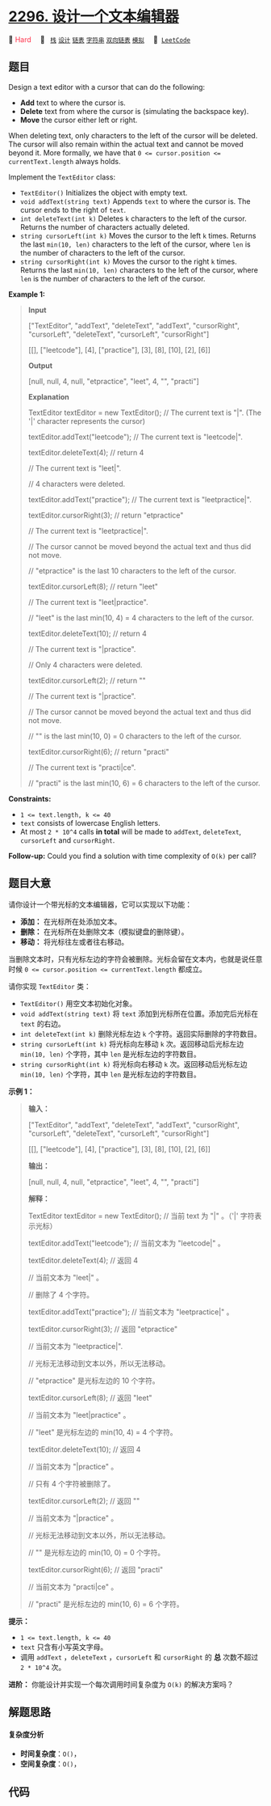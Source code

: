 # [2296. 设计一个文本编辑器](https://leetcode.com/problems/design-a-text-editor)

🔴 <font color=#ff334b>Hard</font>&emsp; 🔖&ensp; [`栈`](/outline/tag/stack.md) [`设计`](/outline/tag/design.md) [`链表`](/outline/tag/linked-list.md) [`字符串`](/outline/tag/string.md) [`双向链表`](/outline/tag/doubly-linked-list.md) [`模拟`](/outline/tag/simulation.md)&emsp; 🔗&ensp;[`LeetCode`](https://leetcode.com/problems/design-a-text-editor)

## 题目

Design a text editor with a cursor that can do the following:

  * **Add** text to where the cursor is.
  * **Delete** text from where the cursor is (simulating the backspace key).
  * **Move** the cursor either left or right.

When deleting text, only characters to the left of the cursor will be deleted.
The cursor will also remain within the actual text and cannot be moved beyond
it. More formally, we have that `0 <= cursor.position <= currentText.length`
always holds.

Implement the `TextEditor` class:

  * `TextEditor()` Initializes the object with empty text.
  * `void addText(string text)` Appends `text` to where the cursor is. The cursor ends to the right of `text`.
  * `int deleteText(int k)` Deletes `k` characters to the left of the cursor. Returns the number of characters actually deleted.
  * `string cursorLeft(int k)` Moves the cursor to the left `k` times. Returns the last `min(10, len)` characters to the left of the cursor, where `len` is the number of characters to the left of the cursor.
  * `string cursorRight(int k)` Moves the cursor to the right `k` times. Returns the last `min(10, len)` characters to the left of the cursor, where `len` is the number of characters to the left of the cursor.



**Example 1:**

> 
> 
> 
> 
> 
> **Input**
> 
> ["TextEditor", "addText", "deleteText", "addText", "cursorRight", "cursorLeft", "deleteText", "cursorLeft", "cursorRight"]
> 
> [[], ["leetcode"], [4], ["practice"], [3], [8], [10], [2], [6]]
> 
> **Output**
> 
> [null, null, 4, null, "etpractice", "leet", 4, "", "practi"]
> 
> 
> 
> **Explanation**
> 
> TextEditor textEditor = new TextEditor(); // The current text is "|". (The '|' character represents the cursor)
> 
> textEditor.addText("leetcode"); // The current text is "leetcode|".
> 
> textEditor.deleteText(4); // return 4
> 
> > 
> > 
> > 
> > 
> > 
> > 
>   // The current text is "leet|". 
> 
> > 
> > 
> > 
> > 
> > 
> > 
>   // 4 characters were deleted.
> 
> textEditor.addText("practice"); // The current text is "leetpractice|". 
> 
> textEditor.cursorRight(3); // return "etpractice"
> 
> > 
> > 
> > 
> > 
> > 
> > 
>    // The current text is "leetpractice|". 
> 
> > 
> > 
> > 
> > 
> > 
> > 
>    // The cursor cannot be moved beyond the actual text and thus did not move.
> 
> > 
> > 
> > 
> > 
> > 
> > 
>    // "etpractice" is the last 10 characters to the left of the cursor.
> 
> textEditor.cursorLeft(8); // return "leet"
> 
> > 
> > 
> > 
> > 
> > 
> > 
>   // The current text is "leet|practice".
> 
> > 
> > 
> > 
> > 
> > 
> > 
>   // "leet" is the last min(10, 4) = 4 characters to the left of the cursor.
> 
> textEditor.deleteText(10); // return 4
> 
> > 
> > 
> > 
> > 
> > 
> > 
>    // The current text is "|practice".
> 
> > 
> > 
> > 
> > 
> > 
> > 
>    // Only 4 characters were deleted.
> 
> textEditor.cursorLeft(2); // return ""
> 
> > 
> > 
> > 
> > 
> > 
> > 
>   // The current text is "|practice".
> 
> > 
> > 
> > 
> > 
> > 
> > 
>   // The cursor cannot be moved beyond the actual text and thus did not move. 
> 
> > 
> > 
> > 
> > 
> > 
> > 
>   // "" is the last min(10, 0) = 0 characters to the left of the cursor.
> 
> textEditor.cursorRight(6); // return "practi"
> 
> > 
> > 
> > 
> > 
> > 
> > 
>    // The current text is "practi|ce".
> 
> > 
> > 
> > 
> > 
> > 
> > 
>    // "practi" is the last min(10, 6) = 6 characters to the left of the cursor.

**Constraints:**

  * `1 <= text.length, k <= 40`
  * `text` consists of lowercase English letters.
  * At most `2 * 10^4` calls **in total** will be made to `addText`, `deleteText`, `cursorLeft` and `cursorRight`.



**Follow-up:** Could you find a solution with time complexity of `O(k)` per
call?


## 题目大意

请你设计一个带光标的文本编辑器，它可以实现以下功能：

  * **添加：** 在光标所在处添加文本。
  * **删除：** 在光标所在处删除文本（模拟键盘的删除键）。
  * **移动：** 将光标往左或者往右移动。

当删除文本时，只有光标左边的字符会被删除。光标会留在文本内，也就是说任意时候 `0 <= cursor.position <=
currentText.length` 都成立。

请你实现 `TextEditor` 类：

  * `TextEditor()` 用空文本初始化对象。
  * `void addText(string text)` 将 `text` 添加到光标所在位置。添加完后光标在 `text` 的右边。
  * `int deleteText(int k)` 删除光标左边 `k` 个字符。返回实际删除的字符数目。
  * `string cursorLeft(int k)` 将光标向左移动 `k` 次。返回移动后光标左边 `min(10, len)` 个字符，其中 `len` 是光标左边的字符数目。
  * `string cursorRight(int k)` 将光标向右移动 `k` 次。返回移动后光标左边 `min(10, len)` 个字符，其中 `len` 是光标左边的字符数目。



**示例 1：**

> 
> 
> 
> 
> 
> **输入：**
> 
> ["TextEditor", "addText", "deleteText", "addText", "cursorRight", "cursorLeft", "deleteText", "cursorLeft", "cursorRight"]
> 
> [[], ["leetcode"], [4], ["practice"], [3], [8], [10], [2], [6]]
> 
> **输出：**
> 
> [null, null, 4, null, "etpractice", "leet", 4, "", "practi"]
> 
> 
> 
> **解释：**
> 
> TextEditor textEditor = new TextEditor(); // 当前 text 为 "|" 。（'|' 字符表示光标）
> 
> textEditor.addText("leetcode"); // 当前文本为 "leetcode|" 。
> 
> textEditor.deleteText(4); // 返回 4
> 
> > 
> > 
> > 
> > 
> > 
> > 
>   // 当前文本为 "leet|" 。
> 
> > 
> > 
> > 
> > 
> > 
> > 
>   // 删除了 4 个字符。
> 
> textEditor.addText("practice"); // 当前文本为 "leetpractice|" 。
> 
> textEditor.cursorRight(3); // 返回 "etpractice"
> 
> > 
> > 
> > 
> > 
> > 
> > 
>    // 当前文本为 "leetpractice|". 
> 
> > 
> > 
> > 
> > 
> > 
> > 
>    // 光标无法移动到文本以外，所以无法移动。
> 
> > 
> > 
> > 
> > 
> > 
> > 
>    // "etpractice" 是光标左边的 10 个字符。
> 
> textEditor.cursorLeft(8); // 返回 "leet"
> 
> > 
> > 
> > 
> > 
> > 
> > 
>   // 当前文本为 "leet|practice" 。
> 
> > 
> > 
> > 
> > 
> > 
> > 
>   // "leet" 是光标左边的 min(10, 4) = 4 个字符。
> 
> textEditor.deleteText(10); // 返回 4
> 
> > 
> > 
> > 
> > 
> > 
> > 
>    // 当前文本为 "|practice" 。
> 
> > 
> > 
> > 
> > 
> > 
> > 
>    // 只有 4 个字符被删除了。
> 
> textEditor.cursorLeft(2); // 返回 ""
> 
> > 
> > 
> > 
> > 
> > 
> > 
>   // 当前文本为 "|practice" 。
> 
> > 
> > 
> > 
> > 
> > 
> > 
>   // 光标无法移动到文本以外，所以无法移动。
> 
> > 
> > 
> > 
> > 
> > 
> > 
>   // "" 是光标左边的 min(10, 0) = 0 个字符。
> 
> textEditor.cursorRight(6); // 返回 "practi"
> 
> > 
> > 
> > 
> > 
> > 
> > 
>    // 当前文本为 "practi|ce" 。
> 
> > 
> > 
> > 
> > 
> > 
> > 
>    // "practi" 是光标左边的 min(10, 6) = 6 个字符。
> 
> 



**提示：**

  * `1 <= text.length, k <= 40`
  * `text` 只含有小写英文字母。
  * 调用 `addText` ，`deleteText` ，`cursorLeft` 和 `cursorRight` 的 **总** 次数不超过 `2 * 10^4` 次。



**进阶：** 你能设计并实现一个每次调用时间复杂度为 `O(k)` 的解决方案吗？


## 解题思路

#### 复杂度分析

- **时间复杂度**：`O()`，
- **空间复杂度**：`O()`，

## 代码

```javascript

```